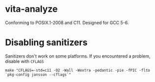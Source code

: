 # vita-analyze
Conforming to POSIX.1-2008 and C11. Designed for GCC 5-6.

# Disabling sanitizers

Sanitizers don't work on some platforms. If you encountered a problem, disable
with `CFLAGS`

```
make "CFLAGS=-std=c11 -O2 -Wall -Wextra -pedantic -pie -fPIC -flto `pkg-config jansson --cflags`"
```
